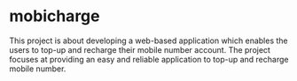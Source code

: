 # mobicharge

This project is about developing a web-based application which enables the users to top-up and recharge their mobile number account.
The project focuses at providing an easy and reliable application to top-up and recharge mobile number.
